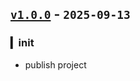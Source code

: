 ## [`v1.0.0`](https://github.com/fetchTe/ispeak/releases/tag/v1.0.0) - `2025-09-13`

### ▎init
+ publish project
